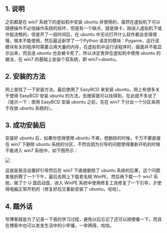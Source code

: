 ## 1. 说明
之前都是在 win7 系统下的虚拟机中安装 ubuntu 并使用的，虽然在虚拟机下可以随便操作不必怕操作系统的损坏，但是有一个缺点，就是很卡，刚进入虚拟机下或许挺流畅的，但是开了一段时间后，在 ubuntu 中无论打开什么软件都会变得很慢，根本不能使用，然后最近新学了一个Python 语言的模块：Pygame，运行该模块有关的程序时需要占用大量的内存，在虚拟机中运行该程序时，画面并不能显示出来，而且连 ubuntu 也会被卡死了，所以决定舍弃在虚拟机中使用 ubuntu 的做法，在 win7 的基础上安装个双系统，即 win7+ubuntu。

## 2. 安装的方法
网上查找了一下安装方法，最后使用了 EasyBCD 来安装 ubuntu，网上有很多关于使用 EasyBCD 安装 ubuntu 的方法，去搜索就可以找得到，在此就不多说了（提示一下：使用 EasyBCD 安装 ubuntu 之前，先在 win7 下分出一个分区来用于存放 ubuntu 系统的）。

## 3. 成功安装后
安装好 ubuntu 后，如果你觉得使用 ubuntu 不爽，想删除的时候，千万不要直接在 win7 下删除 ubuntu 系统的分区，不然会因为引导的问题使得重新开机的时候不能进入 win7 系统中，如下图所示：

![](./Ubuntu%E7%9A%84%E5%BC%80%E5%A7%8B.assets%5C092030_NH0n_2363215.png)

这就是我没设置好引导然后在 win7 下直接删除了 ubuntu 系统的后果，这个问题害我折腾了一个下午，最后去网上下载老毛桃 WinPE，然后再下载一个 win7 系统，做了个 U 盘启动盘，进入 WinPE 系统中使用修复工具修复了一下引导，才使得电脑正常开机的（修复好后又重新安装了 ubuntu，哈哈）。

## 4. 题外话
写博客就是为了记录一下我的学习过程，避免以后忘记了还可以顺便看一下。而且在博客中也可以发发生活中的小牢骚，一举两得，哈哈。